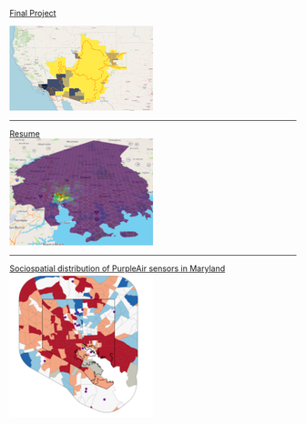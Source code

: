 

[Final Project](/381_proj) <br/>
<p><a href="/381_proj">
<img src="finalproj/images/thumbnail.png" width = "50%" height = "50%"/>
</a></p>

---

[Resume](/finalproj/index.md) <br/>
<img src="finalproj/images/Screenshot 2022-05-09 131724.png" width = "50%" height = "50%"/>

---

[Sociospatial distribution of PurpleAir sensors in Maryland](/dss/purple.md) <br/>
<img src="images/it worked MHI.png?raw=true" width = "50%" height = "50%"/>


